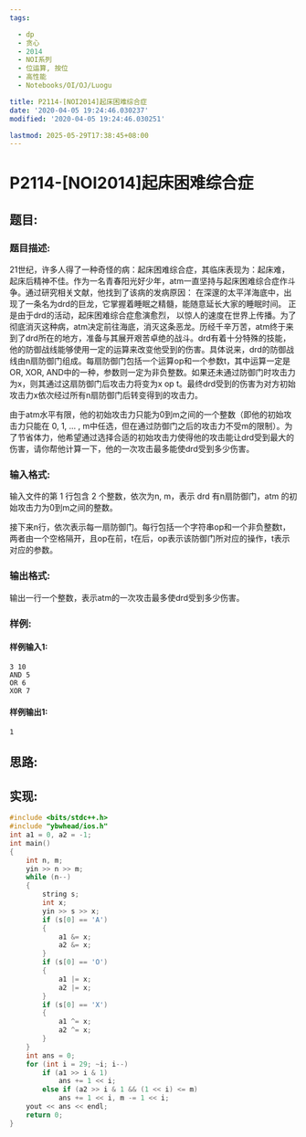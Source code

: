 ```yaml
---
tags: 

  - dp
  - 贪心
  - 2014
  - NOI系列
  - 位运算, 按位
  - 高性能
  - Notebooks/OI/OJ/Luogu

title: P2114-[NOI2014]起床困难综合症
date: '2020-04-05 19:24:46.030237'
modified: '2020-04-05 19:24:46.030251'

lastmod: 2025-05-29T17:38:45+08:00
---
```


# P2114-[NOI2014]起床困难综合症

## 题目:

### 题目描述:
21世纪，许多人得了一种奇怪的病：起床困难综合症，其临床表现为：起床难，起床后精神不佳。作为一名青春阳光好少年，atm一直坚持与起床困难综合症作斗争。通过研究相关文献，他找到了该病的发病原因： 在深邃的太平洋海底中，出现了一条名为drd的巨龙，它掌握着睡眠之精髓，能随意延长大家的睡眠时间。 正是由于drd的活动，起床困难综合症愈演愈烈， 以惊人的速度在世界上传播。为了彻底消灭这种病，atm决定前往海底，消灭这条恶龙。历经千辛万苦，atm终于来到了drd所在的地方，准备与其展开艰苦卓绝的战斗。drd有着十分特殊的技能，他的防御战线能够使用一定的运算来改变他受到的伤害。具体说来，drd的防御战线由n扇防御门组成。每扇防御门包括一个运算op和一个参数t，其中运算一定是OR, XOR, AND中的一种，参数则一定为非负整数。如果还未通过防御门时攻击力为x，则其通过这扇防御门后攻击力将变为x op t。最终drd受到的伤害为对方初始攻击力x依次经过所有n扇防御门后转变得到的攻击力。

由于atm水平有限，他的初始攻击力只能为0到m之间的一个整数（即他的初始攻击力只能在 0, 1, … , m中任选，但在通过防御门之后的攻击力不受m的限制）。为了节省体力，他希望通过选择合适的初始攻击力使得他的攻击能让drd受到最大的伤害，请你帮他计算一下，他的一次攻击最多能使drd受到多少伤害。

### 输入格式:

输入文件的第 1 行包含 2 个整数，依次为n, m，表示 drd 有n扇防御门，atm 的初始攻击力为0到m之间的整数。

接下来n行，依次表示每一扇防御门。每行包括一个字符串op和一个非负整数t，两者由一个空格隔开，且op在前，t在后，op表示该防御门所对应的操作，t表示对应的参数。

### 输出格式:

输出一行一个整数，表示atm的一次攻击最多使drd受到多少伤害。

### 样例:

#### 样例输入1:

``` 
3 10
AND 5
OR 6
XOR 7
```

#### 样例输出1:

``` 
1
```

## 思路:

## 实现:

``` cpp
#include <bits/stdc++.h>
#include "ybwhead/ios.h"
int a1 = 0, a2 = -1;
int main()
{
    int n, m;
    yin >> n >> m;
    while (n--)
    {
        string s;
        int x;
        yin >> s >> x;
        if (s[0] == 'A')
        {
            a1 &= x;
            a2 &= x;
        }
        if (s[0] == 'O')
        {
            a1 |= x;
            a2 |= x;
        }
        if (s[0] == 'X')
        {
            a1 ^= x;
            a2 ^= x;
        }
    }
    int ans = 0;
    for (int i = 29; ~i; i--)
        if (a1 >> i & 1)
            ans += 1 << i;
        else if (a2 >> i & 1 && (1 << i) <= m)
            ans += 1 << i, m -= 1 << i;
    yout << ans << endl;
    return 0;
}
```
